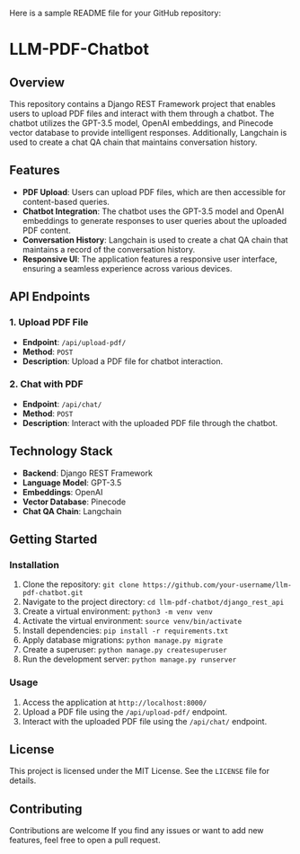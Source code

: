 Here is a sample README file for your GitHub repository:

**LLM-PDF-Chatbot**
=====================

**Overview**
-----------

This repository contains a Django REST Framework project that enables users to upload PDF files and interact with them through a chatbot. The chatbot utilizes the GPT-3.5 model, OpenAI embeddings, and Pinecode vector database to provide intelligent responses. Additionally, Langchain is used to create a chat QA chain that maintains conversation history.

**Features**
------------

- **PDF Upload**: Users can upload PDF files, which are then accessible for content-based queries.
- **Chatbot Integration**: The chatbot uses the GPT-3.5 model and OpenAI embeddings to generate responses to user queries about the uploaded PDF content.
- **Conversation History**: Langchain is used to create a chat QA chain that maintains a record of the conversation history.
- **Responsive UI**: The application features a responsive user interface, ensuring a seamless experience across various devices.

**API Endpoints**
-----------------

### 1. Upload PDF File

- **Endpoint**: `/api/upload-pdf/`
- **Method**: `POST`
- **Description**: Upload a PDF file for chatbot interaction.

### 2. Chat with PDF

- **Endpoint**: `/api/chat/`
- **Method**: `POST`
- **Description**: Interact with the uploaded PDF file through the chatbot.

**Technology Stack**
--------------------

- **Backend**: Django REST Framework
- **Language Model**: GPT-3.5
- **Embeddings**: OpenAI
- **Vector Database**: Pinecode
- **Chat QA Chain**: Langchain

**Getting Started**
---------------

### Installation

1. Clone the repository: `git clone https://github.com/your-username/llm-pdf-chatbot.git`
2. Navigate to the project directory: `cd llm-pdf-chatbot/django_rest_api`
3. Create a virtual environment: `python3 -m venv venv`
4. Activate the virtual environment: `source venv/bin/activate`
5. Install dependencies: `pip install -r requirements.txt`
6. Apply database migrations: `python manage.py migrate`
7. Create a superuser: `python manage.py createsuperuser`
8. Run the development server: `python manage.py runserver`

### Usage

1. Access the application at `http://localhost:8000/`
2. Upload a PDF file using the `/api/upload-pdf/` endpoint.
3. Interact with the uploaded PDF file using the `/api/chat/` endpoint.

**License**
---------

This project is licensed under the MIT License. See the `LICENSE` file for details.

**Contributing**
------------

Contributions are welcome If you find any issues or want to add new features, feel free to open a pull request.
